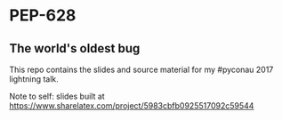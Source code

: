 # PEP-628
## The world's oldest bug

This repo contains the slides and source material for my #pyconau 2017 lightning talk.

Note to self: slides built at https://www.sharelatex.com/project/5983cbfb0925517092c59544
